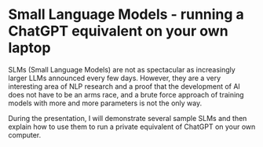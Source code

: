 # Small Language Models - running a ChatGPT equivalent on your own laptop
 
SLMs (Small Language Models) are not as spectacular as increasingly larger LLMs announced every few days.
However, they are a very interesting area of ​​NLP research and a proof that the development of AI
does not have to be an arms race, and a brute force approach of training models
with more and more parameters is not the only way.

During the presentation, I will demonstrate several sample SLMs and then explain how to use them
to run a private equivalent of ChatGPT on your own computer.
